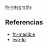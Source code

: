 [fn-integrable](pdf/fn-integrable.pdf)

## Referencias
- [fn-medible](./fn-medible.md)
- [esp-lp](./esp-lp.md)
